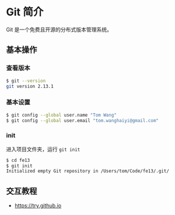 # Git 简介

Git 是一个免费且开源的分布式版本管理系统。

## 基本操作
### 查看版本
```bash
$ git --version
git version 2.13.1
```

### 基本设置
```bash
$ git config --global user.name "Tom Wang"
$ git config --global user.email "tom.wanghaiyi@gmail.com"
```

### init
进入项目文件夹，运行 `git init`
```bash
$ cd fe13
$ git init
Initialized empty Git repository in /Users/tom/Code/fe13/.git/
```

## 交互教程
* https://try.github.io


